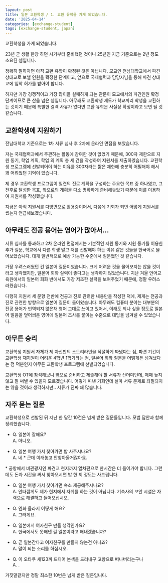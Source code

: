 ```yaml
---
layout: post
title: 일본 교환학생 / 1. 교환 유학을 가게 되었습니다.
date: '2025-04-14'
categories: [exchange-student]
tags: [exchange-student, japan]
---
```


교환학생을 가게 되었습니다.

23년 군 생활 한창 하던 시기부터 준비했던 것이니 25년인 지금 기준으로는 2년 정도 소요된 셈입니다.

정확히 말하자면 아직 교환 유학이 확정된 것은 아닙니다. 모교인 전남대학교에서 파견 상대교로 보낼 인원을 확정한 단계이고, 앞으로 국제협력과 담당자님을 통해 파견 상대교에 입학 허가를 받아야 합니다.

하지만 가장 경쟁적이고 가장 많이들 실패하게 되는 관문이 모교에서의 파견인원 확정 단계이므로 큰 산을 넘은 셈입니다. 아무래도 교환학생 제도가 학교끼리 학생을 교환하는 것이기 때문에 특별한 결격 사유가 없다면 교환 유학은 사실상 확정이라고 보면 될 것 같습니다.

## 교환학생에 지원하기

전남대학교 기준으로는 1차 서류 심사 후 2차에 온라인 면접을 보았습니다.

저는 국제협력과에서 주관하는 활동에 참여한 것이 없었기 때문에, 300자 제한으로 지원 동기, 학업 계획, 학업 외 계획 총 세 건을 작성하여 지원서를 제출하였습니다. 교환학생 프로그램에 선발되어야 하는 이유를 300자라는 짧은 제한에 충분히 어필해야 해서 꽤 어려웠던 기억이 있습니다.

제 경우 교환학생 프로그램이 일련의 진로 계획을 구성하는 주요한 목표 중 하나였고, 그 전후로 달성한 목표, 앞으로의 계획을 다소 명확하게 준비해놓았기 때문에 이를 이용하여 지원서를 작성했습니다.

지금은 아직 지원서를 다방면으로 활용중이어서, 다음에 기회가 되면 어떻게 지원서를 썼는지 언급해보겠습니다.

## 아무래도 전공 용어는 영어가 많아서…

서류 심사를 통과하고 2차 온라인 면접에서는 기본적인 지원 동기와 지원 동기를 이용한 추가 질문, 학교에서 다른 학생 말고 저를 선발해야 하는 이유 같은 것들을 한국어로 물어보았습니다. 대개 일반적으로 예상 가능한 수준에서 질문했던 것 같습니다.

가장 우려스러웠던 건 일본어 질문이었습니다. 크게 어려운 것을 물어보지는 않을 것이라고 생각했지만, 일본어 회화 실력이 좋다고는 생각하지 않았습니다. 지난 겨울 언어교육원에서의 일본어 회화 반에서도 가장 저조한 실력을 보여주었기 때문에, 정말 우려스러웠습니다.

다행히 지원서 세 문항 전반에 전공과 진로 관련한 내용만을 작성한 덕에, 제게는 전공과 진로 관련한 방향으로 일본어 질문이 들어왔습니다. 아무래도 컴퓨터 분야는 대부분의 전공 용어가 번역되지 않은채 영어 그대로 쓰이고 있어서, 이래도 되나 싶을 정도로 일본어 발음을 덮어씌운 영어에 일본어 조사를 붙이는 수준으로 대답을 넘겨낼 수 있었습니다.

## 아무튼 승리

교환학생 지원서 자체가 제 자신만의 스토리라인을 적절하게 짜냈다는 점, 파견 기간이 교환학생 재지원이 어려운 4학년 1학기라는 점, 일본어 회화 질문을 어떻게든 넘겨냈다는 점 덕분인지 아무튼 교환학생 프로그램에 선발되었습니다.

교환학생 OT에 참석해보니 앞으로 준비하고 제출해야 할 서류가 산더미던데, 제때 늦지 않고 잘 써낼 수 있을지 모르겠습니다. 어떻게 따낸 기회인데 설마 서류 문제로 좌절되지는 않을 것이라 생각하지만.. 서류가 진짜 꽤 많습니다.

## 자주 묻는 질문

교환학생으로 선발된 뒤 지난 한 달간 10건은 넘게 받은 질문들입니다. 모범 답안과 함께 정리했습니다.

- Q. 일본어 잘해요?  
  A. 아니오.  

- Q. 일본 여행 가서 찾아가면 밥 사주시나요?  
  A. 네.* 근데 이래놓고 안찾아올거잖아요.  

\* 공항에서 비관광지인 파견교 현지까지 열차편으로 한시간은 더 들어가야 합니다. 그런데도 돈과 시간을 써서 찾아오시면 밥 한 끼 정도는 사드립니다.

- Q. 일본 여행 가서 찾아가면 숙소 제공해주시나요?  
  A. 안타깝게도 제가 현지에서 자취를 하는 것이 아닙니다. 기숙사의 보안 시설은 자력으로 해결하고 들어오십시오.  

- Q. 엔화 올라서 어떻게 해요?  
  A. 그러게요.  

- Q. 일본에서 여자친구 만들 생각인가요?  
  A. 한국에서도 못해낸 걸 일본이라고 해내겠습니까?  

- Q. 곧 일본간다고 여자친구를 만들지 않는건 아니죠?  
  A. 말이 되는 소리를 하십시오.  

- Q. 이 오타쿠 새123끼 드디어 본색을 드러내구 고향으로 떠나버리는구나  
  A. .

거짓말같지만 정말 최소한 10번은 넘게 받은 질문입니다.

